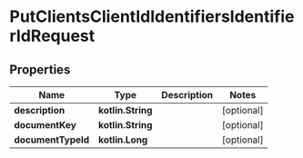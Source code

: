 
# PutClientsClientIdIdentifiersIdentifierIdRequest

## Properties
| Name | Type | Description | Notes |
| ------------ | ------------- | ------------- | ------------- |
| **description** | **kotlin.String** |  |  [optional] |
| **documentKey** | **kotlin.String** |  |  [optional] |
| **documentTypeId** | **kotlin.Long** |  |  [optional] |



